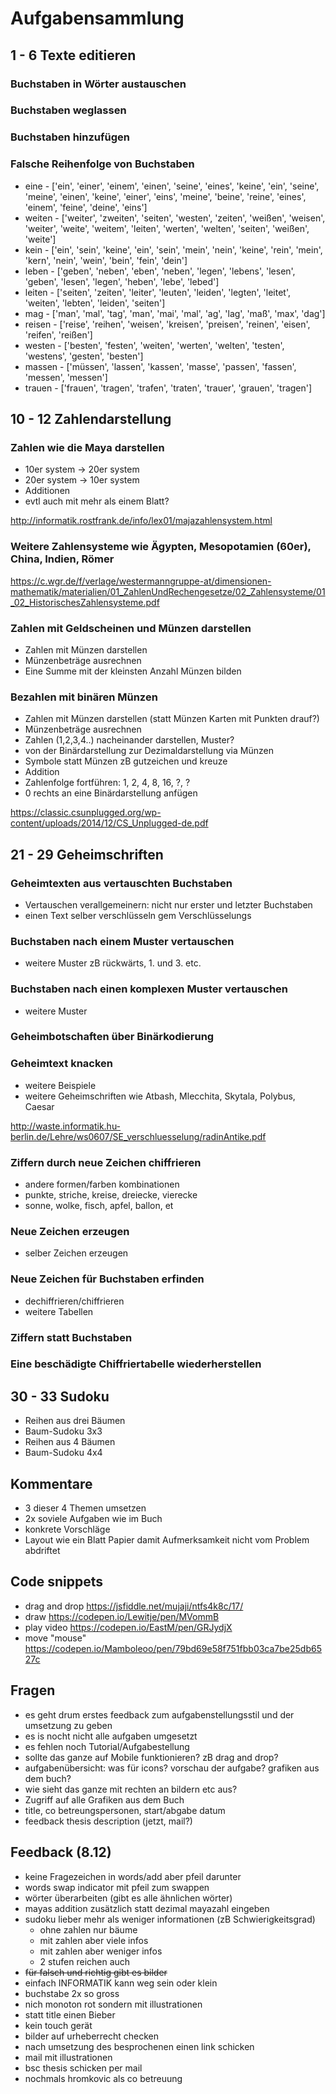 # Aufgabensammlung

## 1 - 6 Texte editieren

### Buchstaben in Wörter austauschen

### Buchstaben weglassen

### Buchstaben hinzufügen

### Falsche Reihenfolge von Buchstaben

- eine - ['ein', 'einer', 'einem', 'einen', 'seine', 'eines', 'keine', 'ein', 'seine', 'meine', 'einen', 'keine', 'einer', 'eins', 'meine', 'beine', 'reine', 'eines', 'einem', 'feine', 'deine', 'eins']
- weiten - ['weiter', 'zweiten', 'seiten', 'westen', 'zeiten', 'weißen', 'weisen', 'weiter', 'weite', 'weitem', 'leiten', 'werten', 'welten', 'seiten', 'weißen', 'weite']
- kein - ['ein', 'sein', 'keine', 'ein', 'sein', 'mein', 'nein', 'keine', 'rein', 'mein', 'kern', 'nein', 'wein', 'bein', 'fein', 'dein']
- leben - ['geben', 'neben', 'eben', 'neben', 'legen', 'lebens', 'lesen', 'geben', 'lesen', 'legen', 'heben', 'lebe', 'lebed']
- leiten - ['seiten', 'zeiten', 'leiter', 'leuten', 'leiden', 'legten', 'leitet', 'weiten', 'lebten', 'leiden', 'seiten']
- mag - ['man', 'mal', 'tag', 'man', 'mai', 'mal', 'ag', 'lag', 'maß', 'max', 'dag']
- reisen - ['reise', 'reihen', 'weisen', 'kreisen', 'preisen', 'reinen', 'eisen', 'reifen', 'reißen']
- westen - ['besten', 'festen', 'weiten', 'werten', 'welten', 'testen', 'westens', 'gesten', 'besten']
- massen - ['müssen', 'lassen', 'kassen', 'masse', 'passen', 'fassen', 'messen', 'messen']
- trauen - ['frauen', 'tragen', 'trafen', 'traten', 'trauer', 'grauen', 'tragen']

## 10 - 12 Zahlendarstellung

### Zahlen wie die Maya darstellen

- 10er system -> 20er system
- 20er system -> 10er system
- Additionen
- evtl auch mit mehr als einem Blatt?

http://informatik.rostfrank.de/info/lex01/majazahlensystem.html

### Weitere Zahlensysteme wie Ägypten, Mesopotamien (60er), China, Indien, Römer

https://c.wgr.de/f/verlage/westermanngruppe-at/dimensionen-mathematik/materialien/01_ZahlenUndRechengesetze/02_Zahlensysteme/01_02_HistorischesZahlensysteme.pdf

### Zahlen mit Geldscheinen und Münzen darstellen

- Zahlen mit Münzen darstellen
- Münzenbeträge ausrechnen
- Eine Summe mit der kleinsten Anzahl Münzen bilden

### Bezahlen mit binären Münzen

- Zahlen mit Münzen darstellen (statt Münzen Karten mit Punkten drauf?)
- Münzenbeträge ausrechnen
- Zahlen (1,2,3,4..) nacheinander darstellen, Muster?
- von der Binärdarstellung zur Dezimaldarstellung via Münzen
- Symbole statt Münzen zB gutzeichen und kreuze
- Addition
- Zahlenfolge fortführen: 1, 2, 4, 8, 16, ?, ?
- 0 rechts an eine Binärdarstellung anfügen

https://classic.csunplugged.org/wp-content/uploads/2014/12/CS_Unplugged-de.pdf

## 21 - 29 Geheimschriften

### Geheimtexten aus vertauschten Buchstaben

- Vertauschen verallgemeinern: nicht nur erster und letzter Buchstaben
- einen Text selber verschlüsseln gem Verschlüsselungs

### Buchstaben nach einem Muster vertauschen

- weitere Muster zB rückwärts, 1. und 3. etc.

### Buchstaben nach einen komplexen Muster vertauschen

- weitere Muster

### Geheimbotschaften über Binärkodierung

### Geheimtext knacken

- weitere Beispiele
- weitere Geheimschriften wie Atbash, Mlecchita, Skytala, Polybus, Caesar

http://waste.informatik.hu-berlin.de/Lehre/ws0607/SE_verschluesselung/radinAntike.pdf

### Ziffern durch neue Zeichen chiffrieren

- andere formen/farben kombinationen
- punkte, striche, kreise, dreiecke, vierecke
- sonne, wolke, fisch, apfel, ballon, et

### Neue Zeichen erzeugen

- selber Zeichen erzeugen

### Neue Zeichen für Buchstaben erfinden

- dechiffrieren/chiffrieren
- weitere Tabellen

### Ziffern statt Buchstaben

### Eine beschädigte Chiffriertabelle wiederherstellen

## 30 - 33 Sudoku

- Reihen aus drei Bäumen
- Baum-Sudoku 3x3
- Reihen aus 4 Bäumen
- Baum-Sudoku 4x4

## Kommentare

- 3 dieser 4 Themen umsetzen
- 2x soviele Aufgaben wie im Buch
- konkrete Vorschläge
- Layout wie ein Blatt Papier damit Aufmerksamkeit nicht vom Problem abdriftet

## Code snippets

- drag and drop https://jsfiddle.net/mujaji/ntfs4k8c/17/
- draw https://codepen.io/Lewitje/pen/MVommB
- play video https://codepen.io/EastM/pen/GRJydjX
- move "mouse" https://codepen.io/Mamboleoo/pen/79bd69e58f751fbb03ca7be25db6527c

## Fragen

- es geht drum erstes feedback zum aufgabenstellungsstil und der umsetzung zu geben
- es is nocht nicht alle aufgaben umgesetzt
- es fehlen noch Tutorial/Aufgabestellung
- sollte das ganze auf Mobile funktionieren? zB drag and drop?
- aufgabenübersicht: was für icons? vorschau der aufgabe? grafiken aus dem buch?
- wie sieht das ganze mit rechten an bildern etc aus?
- Zugriff auf alle Grafiken aus dem Buch
- title, co betreungspersonen, start/abgabe datum
- feedback thesis description (jetzt, mail?)

## Feedback (8.12)

- keine Fragezeichen in words/add aber pfeil darunter
- words swap indicator mit pfeil zum swappen
- wörter überarbeiten (gibt es alle ähnlichen wörter)
- mayas addition zusätzlich statt dezimal mayazahl eingeben
- sudoku lieber mehr als weniger informationen (zB Schwierigkeitsgrad)
  - ohne zahlen nur bäume
  - mit zahlen aber viele infos
  - mit zahlen aber weniger infos
  - 2 stufen reichen auch
- <s>für falsch und richtig gibt es bilder</s>
- einfach INFORMATIK kann weg sein oder klein
- buchstabe 2x so gross
- nich monoton rot sondern mit illustrationen
- statt title einen Bieber
- kein touch gerät
- bilder auf urheberrecht checken
- nach umsetzung des besprochenen einen link schicken
- mail mit illustrationen
- bsc thesis schicken per mail
- nochmals hromkovic als co betreuung
